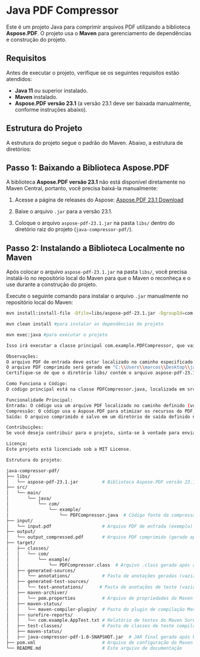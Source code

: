 # Java PDF Compressor

Este é um projeto Java para comprimir arquivos PDF utilizando a biblioteca **Aspose.PDF**. O projeto usa o **Maven** para gerenciamento de dependências e construção do projeto.

## Requisitos

Antes de executar o projeto, verifique se os seguintes requisitos estão atendidos:

- **Java 11** ou superior instalado.
- **Maven** instalado.
- **Aspose.PDF versão 23.1** (a versão 23.1 deve ser baixada manualmente, conforme instruções abaixo).

## Estrutura do Projeto

A estrutura do projeto segue o padrão do Maven. Abaixo, a estrutura de diretórios:


## Passo 1: Baixando a Biblioteca Aspose.PDF

A biblioteca **Aspose.PDF versão 23.1** não está disponível diretamente no Maven Central, portanto, você precisa baixá-la manualmente:

1. Acesse a página de releases do Aspose:
   [Aspose.PDF 23.1 Download](https://releases.aspose.com/java/repo/com/aspose/aspose-pdf/23.1/)

2. Baixe o arquivo `.jar` para a versão 23.1.

3. Coloque o arquivo `aspose-pdf-23.1.jar` na pasta `libs/` dentro do diretório raiz do projeto (`java-compressor-pdf/`).

## Passo 2: Instalando a Biblioteca Localmente no Maven

Após colocar o arquivo `aspose-pdf-23.1.jar` na pasta `libs/`, você precisa instalá-lo no repositório local do Maven para que o Maven o reconheça e o use durante a construção do projeto.

Execute o seguinte comando para instalar o arquivo `.jar` manualmente no repositório local do Maven:

```bash
mvn install:install-file -Dfile=libs/aspose-pdf-23.1.jar -DgroupId=com.aspose.pdf -DartifactId=aspose-pdf -Dversion=23.1 -Dpackaging=jar

mvn clean install #para instalar as dependências do projeto

mvn exec:java #para executar o projeto

Isso irá executar a classe principal com.example.PDFCompressor, que vai realizar a compressão do PDF. Os arquivos de entrada e saída são especificados diretamente no código dentro da classe PDFCompressor.java.

Observações:
O arquivo PDF de entrada deve estar localizado no caminho especificado no código: "C:\\Users\\marcos\\Desktop\\java-compressor\\hello-world\\input\\input.pdf".
O arquivo PDF comprimido será gerado em "C:\\Users\\marcos\\Desktop\\java-compressor\\hello-world\\output\\output_compressed.pdf", com a compressão sendo aplicada até o número especificado de vezes.
Certifique-se de que o diretório libs/ contém o arquivo aspose-pdf-23.1.jar antes de executar o projeto.

Como Funciona o Código:
O código principal está na classe PDFCompressor.java, localizada em src/main/java/com/example/PDFCompressor.java. Ela realiza a compressão do PDF múltiplas vezes, ajustando a qualidade das imagens a cada iteração, e exibe detalhes sobre o processo, como a velocidade de compressão e o percentual de redução do arquivo.

Funcionalidade Principal:
Entrada: O código usa um arquivo PDF localizado no caminho definido (você pode modificar o caminho no código se necessário).
Compressão: O código usa o Aspose.PDF para otimizar os recursos do PDF, incluindo a compressão de imagens e remoção de objetos não utilizados.
Saída: O arquivo comprimido é salvo em um diretório de saída definido no código.

Contribuições:
Se você deseja contribuir para o projeto, sinta-se à vontade para enviar pull requests. Fique à vontade para melhorar a funcionalidade, corrigir bugs ou adicionar novos recursos.

Licença:
Este projeto está licenciado sob a MIT License.

Estrutura do projeto:

java-compressor-pdf/
├── libs/
│   └── aspose-pdf-23.1.jar         # Biblioteca Aspose.PDF versão 23.1
├── src/
│   └── main/
│       └── java/
│           └── com/
│               └── example/
│                   └── PDFCompressor.java  # Código fonte da compressão de PDFs
├── input/
│   └── input.pdf                   # Arquivo PDF de entrada (exemplo)
├── output/
│   └── output_compressed.pdf       # Arquivo PDF comprimido (gerado após execução)
├── target/                         
│   ├── classes/
│   │   └── com/
│   │       └── example/
│   │           └── PDFCompressor.class  # Arquivo .class gerado após a compilação
│   ├── generated-sources/
│   │   └── annotations/            # Pasta de anotações geradas (vazia)
│   ├── generated-test-sources/
│   │   └── test-annotations/      # Pasta de anotações de teste (vazia)
│   ├── maven-archiver/
│   │   └── pom.properties          # Arquivo de propriedades do Maven
│   ├── maven-status/
│   │   └── maven-compiler-plugin/  # Pasta do plugin de compilação Maven (vazia)
│   ├── surefire-reports/
│   │   └── com.example.AppTest.txt # Relatório de testes do Maven Surefire
│   ├── test-classes/               # Pasta de classes de teste compiladas
│   ├── maven-status/
│   ├── java-compressor-pdf-1.0-SNAPSHOT.jar  # JAR final gerado após build
├── pom.xml                         # Arquivo de configuração do Maven
└── README.md                       # Este arquivo de documentação






